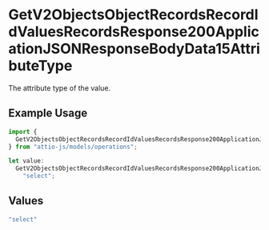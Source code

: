 # GetV2ObjectsObjectRecordsRecordIdValuesRecordsResponse200ApplicationJSONResponseBodyData15AttributeType

The attribute type of the value.

## Example Usage

```typescript
import {
  GetV2ObjectsObjectRecordsRecordIdValuesRecordsResponse200ApplicationJSONResponseBodyData15AttributeType,
} from "attio-js/models/operations";

let value:
  GetV2ObjectsObjectRecordsRecordIdValuesRecordsResponse200ApplicationJSONResponseBodyData15AttributeType =
    "select";
```

## Values

```typescript
"select"
```